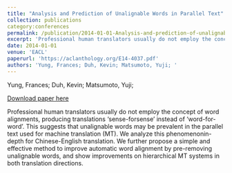 ```yaml
---
title: "Analysis and Prediction of Unalignable Words in Parallel Text"
collection: publications
category:conferences
permalink: /publication/2014-01-01-Analysis-and-prediction-of-unalignable
excerpt: 'Professional human translators usually do not employ the concept of word alignments, producing translations ‘sense-forsense’ instead of ‘word-for-word’. This suggests that unalignable words may be prevalent in the parallel text used for machine translation (MT). We analyze this phenomenonin-depth for Chinese-English translation. We further propose a simple and effective method to improve automatic word alignment by pre-removing unalignable words, and show improvements on hierarchical MT systems in both translation directions.'
date: 2014-01-01
venue: 'EACL'
paperurl: 'https://aclanthology.org/E14-4037.pdf'
authors: 'Yung, Frances; Duh, Kevin; Matsumoto, Yuji; '
---
```

Yung, Frances; Duh, Kevin; Matsumoto, Yuji; 

<a href='https://aclanthology.org/E14-4037.pdf'>Download paper here</a>

Professional human translators usually do not employ the concept of word alignments, producing translations ‘sense-forsense’ instead of ‘word-for-word’. This suggests that unalignable words may be prevalent in the parallel text used for machine translation (MT). We analyze this phenomenonin-depth for Chinese-English translation. We further propose a simple and effective method to improve automatic word alignment by pre-removing unalignable words, and show improvements on hierarchical MT systems in both translation directions.
